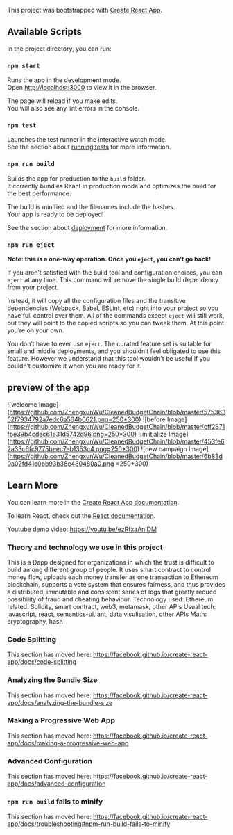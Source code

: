 This project was bootstrapped with [Create React App](https://github.com/facebook/create-react-app).

## Available Scripts

In the project directory, you can run:

### `npm start`

Runs the app in the development mode.<br>
Open [http://localhost:3000](http://localhost:3000) to view it in the browser.

The page will reload if you make edits.<br>
You will also see any lint errors in the console.

### `npm test`

Launches the test runner in the interactive watch mode.<br>
See the section about [running tests](https://facebook.github.io/create-react-app/docs/running-tests) for more information.

### `npm run build`

Builds the app for production to the `build` folder.<br>
It correctly bundles React in production mode and optimizes the build for the best performance.

The build is minified and the filenames include the hashes.<br>
Your app is ready to be deployed!

See the section about [deployment](https://facebook.github.io/create-react-app/docs/deployment) for more information.

### `npm run eject`

**Note: this is a one-way operation. Once you `eject`, you can’t go back!**

If you aren’t satisfied with the build tool and configuration choices, you can `eject` at any time. This command will remove the single build dependency from your project.

Instead, it will copy all the configuration files and the transitive dependencies (Webpack, Babel, ESLint, etc) right into your project so you have full control over them. All of the commands except `eject` will still work, but they will point to the copied scripts so you can tweak them. At this point you’re on your own.

You don’t have to ever use `eject`. The curated feature set is suitable for small and middle deployments, and you shouldn’t feel obligated to use this feature. However we understand that this tool wouldn’t be useful if you couldn’t customize it when you are ready for it.
## preview of the app 
![welcome Image] (https://github.com/ZhengxunWu/CleanedBudgetChain/blob/master/57536352f7934792a7edc6a564b0621.png=250*300)
![before Image] (https://github.com/ZhengxunWu/CleanedBudgetChain/blob/master/cff2671fbe39b4cdec61e31d5742d96.png=250*300)
![iniitialize Image] (https://github.com/ZhengxunWu/CleanedBudgetChain/blob/master/453fe62a33c6fc9775beec7eb1353c4.png=250*300)
![new campaign Image] (https://github.com/ZhengxunWu/CleanedBudgetChain/blob/master/6b83d0a02fd41c0bb93b38e480480a0.png =250*300)

## Learn More

You can learn more in the [Create React App documentation](https://facebook.github.io/create-react-app/docs/getting-started).

To learn React, check out the [React documentation](https://reactjs.org/).

Youtube demo video: https://youtu.be/ezRfxaAnIDM

### Theory and technology we use in this project
This is a Dapp designed for organizations in which the trust is difficult to build among different group of people. It uses smart contract to control money flow, uploads each money transfer as one transaction to Ethereum blockchain, supports a vote system that ensures fairness, and thus provides a distributed, immutable and consistent series of logs that greatly reduce possibility of fraud and cheating behaviour. 
Technology used: 
 Ethereum related: Solidity, smart contract, web3, metamask, other APIs
 Usual tech: javascript, react, semantics-ui, ant, data visulisation, other APIs
 Math: cryptography, hash

### Code Splitting

This section has moved here: https://facebook.github.io/create-react-app/docs/code-splitting

### Analyzing the Bundle Size

This section has moved here: https://facebook.github.io/create-react-app/docs/analyzing-the-bundle-size

### Making a Progressive Web App

This section has moved here: https://facebook.github.io/create-react-app/docs/making-a-progressive-web-app

### Advanced Configuration

This section has moved here: https://facebook.github.io/create-react-app/docs/advanced-configuration

### `npm run build` fails to minify

This section has moved here: https://facebook.github.io/create-react-app/docs/troubleshooting#npm-run-build-fails-to-minify
